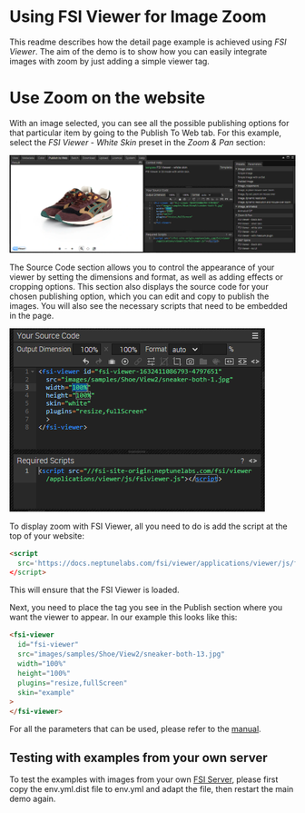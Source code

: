 # Using FSI Viewer for Image Zoom

This readme describes how the detail page example is achieved using _FSI Viewer_.
The aim of the demo is to show how you can easily integrate images with zoom by just adding a simple viewer tag.

# Use Zoom on the website

With an image selected, you can see all the possible publishing options for that particular item by going to the Publish To Web tab.
For this example, select the _FSI Viewer - White Skin_ preset in the _Zoom & Pan_ section:

![Config Image](readme-detail-1.png)

The Source Code section allows you to control the appearance of your viewer by setting the dimensions and format, as well as adding effects or cropping options.
This section also displays the source code for your chosen publishing option, which you can edit and copy to publish the images.
You will also see the necessary scripts that need to be embedded in the page.

![Config Image](readme-detail-2.png)

To display zoom with FSI Viewer, all you need to do is add the script
at the top of your website:

```html
<script
  src='https://docs.neptunelabs.com/fsi/viewer/applications/viewer/js/fsiviewer.js'
</script>
```

This will ensure that the FSI Viewer is loaded.

Next, you need to place the _<fsi-viewer>_ tag you see in the Publish section where you want the viewer to appear.
In our example this looks like this:

```html
<fsi-viewer
  id="fsi-viewer"
  src="images/samples/Shoe/View2/sneaker-both-13.jpg"
  width="100%"
  height="100%"
  plugins="resize,fullScreen"
  skin="example"
>
</fsi-viewer>
```

For all the parameters that can be used, please refer to the [manual](https://docs.neptunelabs.com/fsi-viewer/latest/fsi-viewer).

## Testing with examples from your own server

To test the examples with images from your own [FSI Server](https://www.neptunelabs.com/fsi-server/), please first copy the env.yml.dist file to env.yml and adapt the file, then restart the main demo again.
